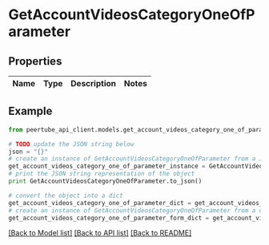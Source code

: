 # GetAccountVideosCategoryOneOfParameter


## Properties
Name | Type | Description | Notes
------------ | ------------- | ------------- | -------------

## Example

```python
from peertube_api_client.models.get_account_videos_category_one_of_parameter import GetAccountVideosCategoryOneOfParameter

# TODO update the JSON string below
json = "{}"
# create an instance of GetAccountVideosCategoryOneOfParameter from a JSON string
get_account_videos_category_one_of_parameter_instance = GetAccountVideosCategoryOneOfParameter.from_json(json)
# print the JSON string representation of the object
print GetAccountVideosCategoryOneOfParameter.to_json()

# convert the object into a dict
get_account_videos_category_one_of_parameter_dict = get_account_videos_category_one_of_parameter_instance.to_dict()
# create an instance of GetAccountVideosCategoryOneOfParameter from a dict
get_account_videos_category_one_of_parameter_form_dict = get_account_videos_category_one_of_parameter.from_dict(get_account_videos_category_one_of_parameter_dict)
```
[[Back to Model list]](../README.md#documentation-for-models) [[Back to API list]](../README.md#documentation-for-api-endpoints) [[Back to README]](../README.md)


